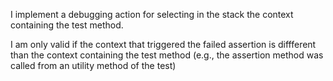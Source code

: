 I implement a debugging action for selecting in the stack the context containing the test  method.  I am only valid if the context that triggered the failed assertion is diffferent than the context containing the test method (e.g., the assertion method was called from an utility method of the test)
